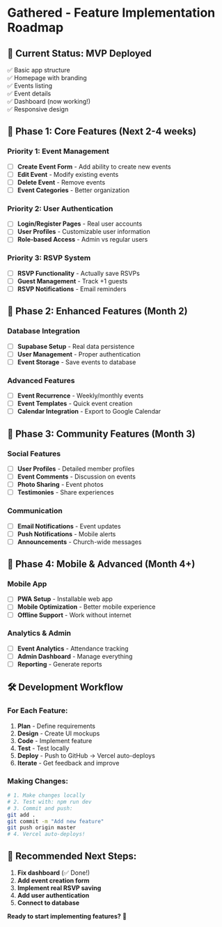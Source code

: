 # Gathered - Feature Implementation Roadmap

## 🎯 **Current Status: MVP Deployed**
✅ Basic app structure  
✅ Homepage with branding  
✅ Events listing  
✅ Event details  
✅ Dashboard (now working!)  
✅ Responsive design  

## 🚀 **Phase 1: Core Features (Next 2-4 weeks)**

### **Priority 1: Event Management**
- [ ] **Create Event Form** - Add ability to create new events
- [ ] **Edit Event** - Modify existing events
- [ ] **Delete Event** - Remove events
- [ ] **Event Categories** - Better organization

### **Priority 2: User Authentication**
- [ ] **Login/Register Pages** - Real user accounts
- [ ] **User Profiles** - Customizable user information
- [ ] **Role-based Access** - Admin vs regular users

### **Priority 3: RSVP System**
- [ ] **RSVP Functionality** - Actually save RSVPs
- [ ] **Guest Management** - Track +1 guests
- [ ] **RSVP Notifications** - Email reminders

## 🎨 **Phase 2: Enhanced Features (Month 2)**

### **Database Integration**
- [ ] **Supabase Setup** - Real data persistence
- [ ] **User Management** - Proper authentication
- [ ] **Event Storage** - Save events to database

### **Advanced Features**
- [ ] **Event Recurrence** - Weekly/monthly events
- [ ] **Event Templates** - Quick event creation
- [ ] **Calendar Integration** - Export to Google Calendar

## 🌟 **Phase 3: Community Features (Month 3)**

### **Social Features**
- [ ] **User Profiles** - Detailed member profiles
- [ ] **Event Comments** - Discussion on events
- [ ] **Photo Sharing** - Event photos
- [ ] **Testimonies** - Share experiences

### **Communication**
- [ ] **Email Notifications** - Event updates
- [ ] **Push Notifications** - Mobile alerts
- [ ] **Announcements** - Church-wide messages

## 📱 **Phase 4: Mobile & Advanced (Month 4+)**

### **Mobile App**
- [ ] **PWA Setup** - Installable web app
- [ ] **Mobile Optimization** - Better mobile experience
- [ ] **Offline Support** - Work without internet

### **Analytics & Admin**
- [ ] **Event Analytics** - Attendance tracking
- [ ] **Admin Dashboard** - Manage everything
- [ ] **Reporting** - Generate reports

## 🛠 **Development Workflow**

### **For Each Feature:**
1. **Plan** - Define requirements
2. **Design** - Create UI mockups
3. **Code** - Implement feature
4. **Test** - Test locally
5. **Deploy** - Push to GitHub → Vercel auto-deploys
6. **Iterate** - Get feedback and improve

### **Making Changes:**
```bash
# 1. Make changes locally
# 2. Test with: npm run dev
# 3. Commit and push:
git add .
git commit -m "Add new feature"
git push origin master
# 4. Vercel auto-deploys!
```

## 🎯 **Recommended Next Steps:**

1. **Fix dashboard** (✅ Done!)
2. **Add event creation form**
3. **Implement real RSVP saving**
4. **Add user authentication**
5. **Connect to database**

**Ready to start implementing features?** 🚀


